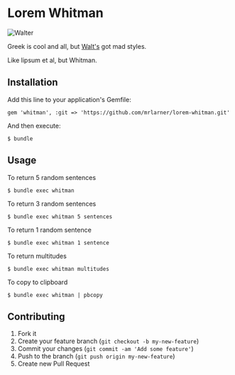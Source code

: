 # Lorem Whitman

![Walter](http://upload.wikimedia.org/wikipedia/commons/thumb/a/a1/Walt_Whitman_edit_2.jpg/388px-Walt_Whitman_edit_2.jpg)

Greek is cool and all, but [Walt's](http://en.wikipedia.org/wiki/Walt_whitman) got mad styles.

Like lipsum et al, but Whitman.

## Installation

Add this line to your application's Gemfile:

    gem 'whitman', :git => 'https://github.com/mrlarner/lorem-whitman.git'

And then execute:

    $ bundle

## Usage

To return 5 random sentences

    $ bundle exec whitman

To return 3 random sentences

	$ bundle exec whitman 5 sentences

To return 1 random sentence

	$ bundle exec whitman 1 sentence

To return multitudes

	$ bundle exec whitman multitudes

To copy to clipboard

    $ bundle exec whitman | pbcopy

## Contributing

1. Fork it
2. Create your feature branch (`git checkout -b my-new-feature`)
3. Commit your changes (`git commit -am 'Add some feature'`)
4. Push to the branch (`git push origin my-new-feature`)
5. Create new Pull Request
